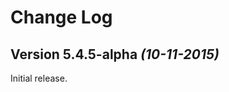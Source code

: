 Change Log
==========

Version 5.4.5-alpha *(10-11-2015)*
----------------------------

Initial release.
